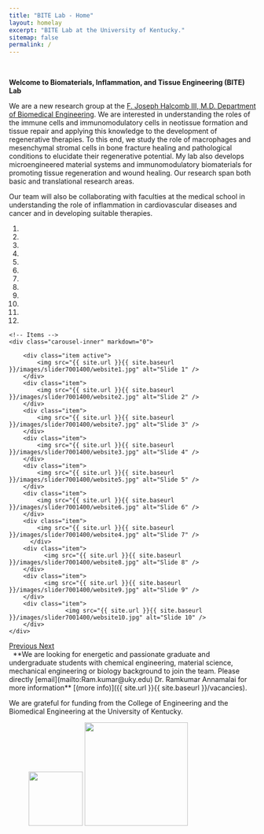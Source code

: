 ```yaml
---
title: "BITE Lab - Home"
layout: homelay
excerpt: "BITE Lab at the University of Kentucky."
sitemap: false
permalink: /
---
```


&nbsp;

**Welcome to Biomaterials, Inflammation, and Tissue Engineering (BITE) Lab**

We are a new research group at the [F. Joseph Halcomb III, M.D. Department of Biomedical Engineering](https://www.engr.uky.edu/research-faculty/departments/biomedical-engineering). We are interested in understanding the roles of the immune cells and immunomodulatory cells in neotissue formation and tissue repair and applying this knowledge to the development of regenerative therapies. To this end, we study the role of macrophages and mesenchymal stromal cells in bone fracture healing and pathological conditions to elucidate their regenerative potential. My lab also develops microengineered material systems and immunomodulatory biomaterials for promoting tissue regeneration and wound healing. Our research span both basic and translational research areas.&nbsp;

Our team will also be collaborating with faculties at the medical school in understanding the role of inflammation in cardiovascular diseases and cancer and in developing suitable therapies.

<div markdown="0" id="carousel" class="carousel slide" data-ride="carousel" data-interval="5000" data-pause="hover" >
    <!-- Menu -->
    <ol class="carousel-indicators">
        <li data-target="#carousel" data-slide-to="0" class="active"></li>
        <li data-target="#carousel" data-slide-to="1"></li>
        <li data-target="#carousel" data-slide-to="2"></li>
        <li data-target="#carousel" data-slide-to="3"></li>
        <li data-target="#carousel" data-slide-to="4"></li>
        <li data-target="#carousel" data-slide-to="5"></li>
        <li data-target="#carousel" data-slide-to="6"></li>
        <li data-target="#carousel" data-slide-to="7"></li>
        <li data-target="#carousel" data-slide-to="8"></li>
        <li data-target="#carousel" data-slide-to="9"></li>
        <li data-target="#carousel" data-slide-to="10"></li>
        <li data-target="#carousel" data-slide-to="11"></li>
    </ol>

    <!-- Items -->
    <div class="carousel-inner" markdown="0">

        <div class="item active">
            <img src="{{ site.url }}{{ site.baseurl }}/images/slider7001400/website1.jpg" alt="Slide 1" />
        </div>
        <div class="item">
            <img src="{{ site.url }}{{ site.baseurl }}/images/slider7001400/website2.jpg" alt="Slide 2" />
        </div>
        <div class="item">
            <img src="{{ site.url }}{{ site.baseurl }}/images/slider7001400/website7.jpg" alt="Slide 3" />
        </div>
        <div class="item">
            <img src="{{ site.url }}{{ site.baseurl }}/images/slider7001400/website3.jpg" alt="Slide 4" />
        </div>
        <div class="item">
            <img src="{{ site.url }}{{ site.baseurl }}/images/slider7001400/website5.jpg" alt="Slide 5" />
        </div>
        <div class="item">
            <img src="{{ site.url }}{{ site.baseurl }}/images/slider7001400/website6.jpg" alt="Slide 6" />
        </div>  
        <div class="item">
            <img src="{{ site.url }}{{ site.baseurl }}/images/slider7001400/website4.jpg" alt="Slide 7" />
          </div>
        <div class="item">
              <img src="{{ site.url }}{{ site.baseurl }}/images/slider7001400/website8.jpg" alt="Slide 8" />
        </div>
        <div class="item">
              <img src="{{ site.url }}{{ site.baseurl }}/images/slider7001400/website9.jpg" alt="Slide 9" />
        </div>
        <div class="item">
                    <img src="{{ site.url }}{{ site.baseurl }}/images/slider7001400/website10.jpg" alt="Slide 10" />
        </div>
    </div>
  <a class="left carousel-control" href="#carousel" role="button" data-slide="prev">
    <span class="glyphicon glyphicon-chevron-left" aria-hidden="true"></span>
    <span class="sr-only">Previous</span>
  </a>
  <a class="right carousel-control" href="#carousel" role="button" data-slide="next">
    <span class="glyphicon glyphicon-chevron-right" aria-hidden="true"></span>
    <span class="sr-only">Next</span>
  </a>
</div>&nbsp;
**We are looking for energetic and passionate graduate and undergraduate students with chemical engineering, material science, mechanical engineering or biology background to join the team. Please directly [email](mailto:Ram.kumar@uky.edu) Dr. Ramkumar Annamalai for more information** [(more info)]({{ site.url }}{{ site.baseurl }}/vacancies).&nbsp;

We are grateful for funding from the College of Engineering and the Biomedical Engineering at the University of Kentucky.&nbsp;

<figure class="fourth">
  <img src="{{ site.url }}{{ site.baseurl }}/images/logopic/uk.png" style="width: 110px">
  <img src="{{ site.url }}{{ site.baseurl }}/images/logopic/coe2.png" style="width: 210px">

  <!--<img src="{{ site.url }}{{ site.baseurl }}/images/logopic/Logo_NWO.jpg" style="width: 120px"> -->
  <!--<img src="{{ site.url }}{{ site.baseurl }}/images/logopic/Logo_ERC.jpg" style="width: 110px"> -->
</figure>
